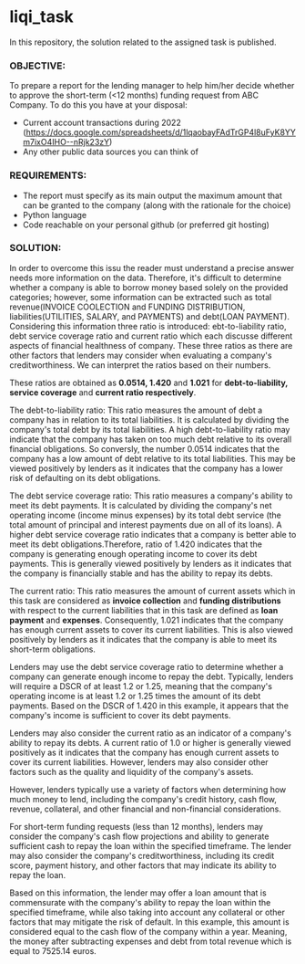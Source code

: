 # liqi_task
In this repository, the solution related to the assigned task is published.

### OBJECTIVE: 
To prepare a report for the lending manager to help him/her decide whether to approve the short-term (<12 months) funding request from ABC Company. To do this you have at your disposal:
* Current account transactions during 2022 (https://docs.google.com/spreadsheets/d/1lqaobayFAdTrGP4l8uFyK8YYm7ixO4IHO--nRjk23zY)
* Any other public data sources you can think of

### REQUIREMENTS:
* The report must specify as its main output the maximum amount that can be granted to the company (along with the rationale for the choice)
* Python language
* Code reachable on your personal github (or preferred git hosting) 

### SOLUTION:

In order to overcome this issu the reader must understand a precise answer needs more information on the data. Therefore, it's difficult to determine whether a company is able to borrow money based solely on the provided categories; however, some information can be extracted such as total revenue(INVOICE COOLECTION and FUNDING DISTRIBUTION, liabilities(UTILITIES, SALARY, and PAYMENTS) and debt(LOAN PAYMENT).
Considering this information three ratio is introduced: ebt-to-liability ratio, debt service coverage ratio and current ratio which each discusse different aspects of financial healthness of company. These three ratios as there are other factors that lenders may consider when evaluating a company's creditworthiness. We can interpret the ratios based on their numbers.


These ratios are obtained as **0.0514, 1.420** and **1.021** for **debt-to-liability, service coverage** and **current ratio respectively**.


The debt-to-liability ratio: This ratio measures the amount of debt a company has in relation to its total liabilities. It is calculated by dividing the company's total debt by its total liabilities. A high debt-to-liability ratio may indicate that the company has taken on too much debt relative to its overall financial obligations. So conversly, the number 0.0514 indicates that the company has a low amount of debt relative to its total liabilities. This may be viewed positively by lenders as it indicates that the company has a lower risk of defaulting on its debt obligations.

The debt service coverage ratio: This ratio measures a company's ability to meet its debt payments. It is calculated by dividing the company's net operating income (income minus expenses) by its total debt service (the total amount of principal and interest payments due on all of its loans). A higher debt service coverage ratio indicates that a company is better able to meet its debt obligations.Therefore, ratio of 1.420 indicates that the company is generating enough operating income to cover its debt payments. This is generally viewed positively by lenders as it indicates that the company is financially stable and has the ability to repay its debts.

The current ratio: This ratio measures the amount of current assets which in this task are considered as **invoice collection** and **funding distributions** with respect to the current liabilities that in this task are defined as **loan payment** and **expenses**. Consequently, 1.021 indicates that the company has enough current assets to cover its current liabilities. This is also viewed positively by lenders as it indicates that the company is able to meet its short-term obligations.

Lenders may use the debt service coverage ratio to determine whether a company can generate enough income to repay the debt. Typically, lenders will require a DSCR of at least 1.2 or 1.25, meaning that the company's operating income is at least 1.2 or 1.25 times the amount of its debt payments. Based on the DSCR of 1.420 in this example, it appears that the company's income is sufficient to cover its debt payments.

Lenders may also consider the current ratio as an indicator of a company's ability to repay its debts. A current ratio of 1.0 or higher is generally viewed positively as it indicates that the company has enough current assets to cover its current liabilities. However, lenders may also consider other factors such as the quality and liquidity of the company's assets.

However, lenders typically use a variety of factors when determining how much money to lend, including the company's credit history, cash flow, revenue, collateral, and other financial and non-financial considerations. 

For short-term funding requests (less than 12 months), lenders may consider the company's cash flow projections and ability to generate sufficient cash to repay the loan within the specified timeframe. The lender may also consider the company's creditworthiness, including its credit score, payment history, and other factors that may indicate its ability to repay the loan.

Based on this information, the lender may offer a loan amount that is commensurate with the company's ability to repay the loan within the specified timeframe, while also taking into account any collateral or other factors that may mitigate the risk of default. In this example, this amount is considered equal to the cash flow of the company within a year. Meaning, the money after subtracting expenses and debt from total revenue which is equal to 7525.14 euros. 






